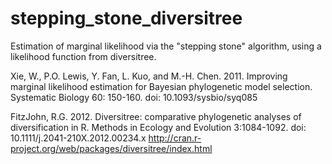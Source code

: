 stepping_stone_diversitree
==========================

Estimation of marginal likelihood via the "stepping stone" algorithm, using 
a likelihood function from diversitree.

Xie, W., P.O. Lewis, Y. Fan, L. Kuo, and M.-H. Chen. 2011. Improving marginal
likelihood estimation for Bayesian phylogenetic model selection. Systematic
Biology 60: 150-160.
doi: 10.1093/sysbio/syq085

FitzJohn, R.G. 2012. Diversitree: comparative phylogenetic analyses of
diversification in R. Methods in Ecology and Evolution 3:1084-1092.
doi: 10.1111/j.2041-210X.2012.00234.x
http://cran.r-project.org/web/packages/diversitree/index.html
